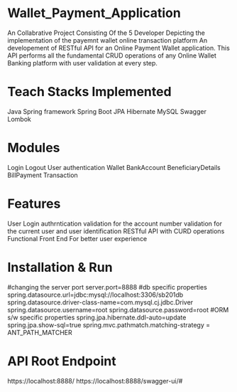<h1>Wallet_Payment_Application</h1>
An Collabrative Project Consisting Of the 5 Developer Depicting the implementation of the payemnt wallet online transaction platform
An developement of RESTful API for an Online Payment Wallet application. This API performs all the fundamental CRUD operations of any Online Wallet Banking platform with user validation at every step.

<h1>Teach Stacks Implemented</h1>

Java
Spring framework
Spring Boot JPA
Hibernate
MySQL
Swagger
Lombok

<h1>Modules</h1>
Login Logout User authentication
Wallet
BankAccount
BeneficiaryDetails
BillPayment
Transaction

<h1>Features</h1>

User Login authrntication
validation for the account number
validation for the current user and user identification
RESTful API with CURD operations
Functional Front End For better user experience


<h1>Installation & Run</h1>


#changing the server port
server.port=8888
#db specific properties
spring.datasource.url=jdbc:mysql://localhost:3306/sb201db
spring.datasource.driver-class-name=com.mysql.cj.jdbc.Driver
spring.datasource.username=root
spring.datasource.password=root
#ORM s/w specific properties
spring.jpa.hibernate.ddl-auto=update
spring.jpa.show-sql=true
spring.mvc.pathmatch.matching-strategy = ANT_PATH_MATCHER


<h1>API Root Endpoint</h1>


https://localhost:8888/
https://localhost:8888/swagger-ui/#
